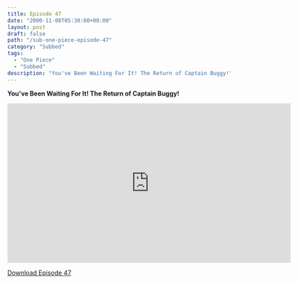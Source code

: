 ```yaml
---
title: Episode 47
date: "2000-11-08T05:30:00+00:00"
layout: post
draft: false
path: "/sub-one-piece-episode-47"
category: "Subbed"
tags:
  - "One Piece"
  - "Subbed"
description: "You've Been Waiting For It! The Return of Captain Buggy!"
---
```


**You've Been Waiting For It! The Return of Captain Buggy!**

<iframe width="640" height="360" src="https://www.fembed.com/v/7q9756l1wvg" frameborder="0" marginwidth=0 marginheight=0 scrolling=no allowfullscreen></iframe>

<a href="http://ouo.io/qs/eCodkFEQ?s=https://rapidvid.to/d/https://www.fembed.com/v/7q9756l1wvg">Download Episode 47</a>
